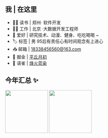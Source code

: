 ## 我 | 在这里

- 👨‍🎓 读书 | 郑州· 软件开发 
- 👨‍💻 工作 | 北京 ·大数据开发工程师
- 🎃 爱好 | 研究技术、动漫、健身、吃吃喝喝 ~ 
- 🏷️ 标签 | 男 95后有责任心有时间观念有上进心
- 📥 邮箱 | 18338456560@163.com 
- 💫 掘金 | [平丘月初](https://juejin.cn/user/3703602106088413/posts)
- 💫 语雀 | [烽火蓝染](https://www.yuque.com/chuxinle)

## 今年汇总 ✨

<img align="" height="137px" src="https://github-readme-stats.vercel.app/api?username=mypingqiu&hide_title=true&hide_border=true&show_icons=true&include_all_commits=true&line_height=21&bg_color=0,EC6C6C,FFD479,FFFC79,73FA79&theme=graywhite&locale=cn" />
<img align="" height="137px" src="https://github-readme-stats.vercel.app/api/top-langs/?username=mypingqiu&hide_title=true&hide_border=true&layout=compact&bg_color=0,73FA79,73FDFF,D783FF&theme=graywhite&locale=cn" />
